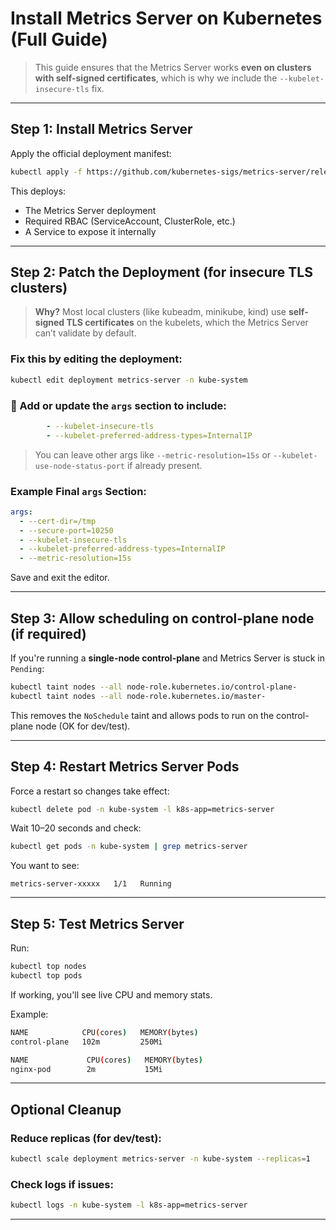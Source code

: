 #  Install Metrics Server on Kubernetes (Full Guide)

> This guide ensures that the Metrics Server works **even on clusters with self-signed certificates**,
> which is why we include the `--kubelet-insecure-tls` fix.

---

##  Step 1: Install Metrics Server

Apply the official deployment manifest:

```bash
kubectl apply -f https://github.com/kubernetes-sigs/metrics-server/releases/latest/download/components.yaml
```

This deploys:

* The Metrics Server deployment
* Required RBAC (ServiceAccount, ClusterRole, etc.)
* A Service to expose it internally

---

##  Step 2: Patch the Deployment (for insecure TLS clusters)

> **Why?** Most local clusters (like kubeadm, minikube, kind) use **self-signed TLS certificates** on the kubelets, which the Metrics Server can’t validate by default.

###  Fix this by editing the deployment:

```bash
kubectl edit deployment metrics-server -n kube-system
```

### 🔧 Add or update the `args` section to include:

```yaml
        - --kubelet-insecure-tls
        - --kubelet-preferred-address-types=InternalIP
```

> You can leave other args like `--metric-resolution=15s` or `--kubelet-use-node-status-port` if already present.

###  Example Final `args` Section:

```yaml
args:
  - --cert-dir=/tmp
  - --secure-port=10250
  - --kubelet-insecure-tls
  - --kubelet-preferred-address-types=InternalIP
  - --metric-resolution=15s
```

Save and exit the editor.

---

##  Step 3: Allow scheduling on control-plane node (if required)

If you're running a **single-node control-plane** and Metrics Server is stuck in `Pending`:

```bash
kubectl taint nodes --all node-role.kubernetes.io/control-plane-
kubectl taint nodes --all node-role.kubernetes.io/master-
```

This removes the `NoSchedule` taint and allows pods to run on the control-plane node (OK for dev/test).

---

##  Step 4: Restart Metrics Server Pods

Force a restart so changes take effect:

```bash
kubectl delete pod -n kube-system -l k8s-app=metrics-server
```

Wait 10–20 seconds and check:

```bash
kubectl get pods -n kube-system | grep metrics-server
```

You want to see:

```
metrics-server-xxxxx   1/1   Running
```

---

##  Step 5: Test Metrics Server

Run:

```bash
kubectl top nodes
kubectl top pods
```

 If working, you'll see live CPU and memory stats.

Example:

```bash
NAME            CPU(cores)   MEMORY(bytes)
control-plane   102m         250Mi

NAME             CPU(cores)   MEMORY(bytes)
nginx-pod        2m           15Mi
```

---

##  Optional Cleanup

### Reduce replicas (for dev/test):

```bash
kubectl scale deployment metrics-server -n kube-system --replicas=1
```

### Check logs if issues:

```bash
kubectl logs -n kube-system -l k8s-app=metrics-server
```
---
